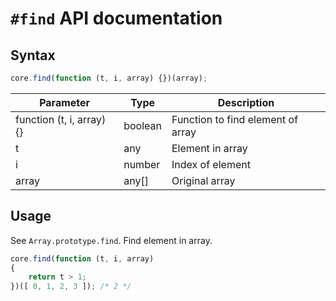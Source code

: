 # `#find` API documentation

## Syntax

``` js
core.find(function (t, i, array) {})(array);
```

| Parameter | Type | Description |
|--|--|--|
| function (t, i, array) {} | boolean | Function to find element of array |
| t | any | Element in array |
| i | number | Index of element |
| array | any[] | Original array |

## Usage

See `Array.prototype.find`. Find element in array.

``` js
core.find(function (t, i, array)
{
    return t > 1;
})([ 0, 1, 2, 3 ]); /* 2 */
```
